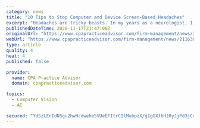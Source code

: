```yaml
---
category: news
title: "10 Tips to Stop Computer and Device Screen-Based Headaches"
excerpt: "Headaches are tricky beasts. In my years as a neurologist, I’ve seen them rooted in everything from stress to medication side effects to genetics. An increasingly common cause, however, is screen time."
publishedDateTime: 2020-11-17T21:47:00Z
originalUrl: "https://www.cpapracticeadvisor.com/firm-management/news/21163073/10-tips-to-stop-computer-and-device-screenbased-headaches"
webUrl: "https://www.cpapracticeadvisor.com/firm-management/news/21163073/10-tips-to-stop-computer-and-device-screenbased-headaches"
type: article
quality: 4
heat: 4
published: false

provider:
  name: CPA Practice Advisor
  domain: cpapracticeadvisor.com

topics:
  - Computer Vision
  - AI

secured: "YdSzLEnIdN5gu2hwHcdweke5VUeEFItrCIlMubpzX/g1gGXf6HJ0yJjPd3jC43BYvWHT6FHGVhhu6xtdgfzTd6uqeLYTOxtsWUOEm04XN6xOpj2tHZXIt9M1x6vq4xceWFfGfVlts7fAfM6KCMyNunTSGdM0yzEHlv00sX23h0tIJl4ZS1HtyuIv1GtBe5RatCc+kXEzHmjRk5yksbSbfaKZPHBgMhN7F8RS+4rNf+Dazr9RBwISd71uHP8vSb2x7MwNwwjki7E0mPgeR++NX0BPsQ/ZSIWspy03eU3mgYJt31nDZ11Cf6/biwd1Ll3b2R9FFnEbl/Sfvc6iTxQUSSI4eOx0PqsEl4Hxfu8osrY=;G0xOkUvMpw1JA6lU8tHNNQ=="
---
```


